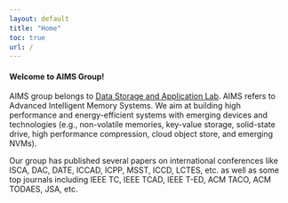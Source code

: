 ```yaml
---
layout: default
title: "Home"
toc: true
url: /
---
```

#### **Welcome to AIMS Group!**
AIMS group belongs to [Data Storage and Application Lab](http://storage.hust.edu.cn/). AIMS refers to Advanced Intelligent Memory Systems. We aim at building high performance and energy-efficient systems with emerging devices and technologies (e.g., non-volatile memories, key-value storage, solid-state drive, high performance compression, cloud object store, and emerging NVMs).

Our group has published several papers on international conferences like ISCA, DAC, DATE, ICCAD, ICPP, MSST, ICCD, LCTES, etc. as well as some top journals including IEEE TC, IEEE TCAD, IEEE T-ED, ACM TACO, ACM TODAES, JSA, etc.


<head>
    <meta charset="utf-8">
    <title>picplay</title>
    <style>
        #divout {
            max-width: 600px;
            max-height: 400px;
            position: relative;
            margin: 0 auto;
        }

        .imgdiv img {
            width: 100%;
        }
    
        .imgdiv {
            display: none;
        }
    
        .dotdiv {
            text-align: center;
            position: absolute;
            width: 100%;
            bottom: -30px;
        }
    
        .dot {
            width: 16px;
            height: 16px;
            display: inline-block;
            background: #bbbbbb;
            border-radius: 10px;
            margin: 0 12px;
        }
    
        .title {
            font-size: 18px;
            color: #0099FF;
            position: absolute;
            text-align: center;
            font-weight: 700;
            width: 100%;
            bottom: 10px;
        }
    
        .active {
            background-color: #717171;
        }
    
        #arrow {
            position: absolute;
            top: 50%;
            margin-top: -30px;
            width: 100%;
            opacity: .3;
            transition: opacity 2s;
        }
    
        #divout:hover #arrow {
            opacity: .9;
        }
    
        #arrow img {
            cursor: pointer;
        }
    
        .imgdiv {
            animation: fade 1.5s;
        }
    
        @keyframes fade {
            from {
                opacity: .3;
            }
    
            to {
                opacity: 1;
            }
        }
    </style>
</head>

<body>
    <!--    div#divout>(div.imgdiv>img+div.title{标题文本$})*4 +(div.dotdiv>span.dot*4)-->
    <div id="divout">
        <div class="imgdiv" style="display: block">
            <img src="/assets/img/league_building/2021_11_autumn.png" height="80%" width="80%" alt="">
            <div class="title">Group Party 2021</div>
        </div>
        <div class="imgdiv">
            <img src="/assets/img/league_building/2020_group_party.jpg" height="80%" width="80%" alt="">
            <div class="title">Group Party 2020</div>
        </div>
        <div class="imgdiv">
            <img src="/assets/img/award.png" height="80%" width="80%" alt="">
            <div class="title">OlympusMons Award</div>
        </div>
        <div class="imgdiv">
            <img src="/assets/img/ICCD19.jpg" height="80%" width="80%" alt="">
            <div class="title">ICCD 2019</div>
        </div>
        <div class="imgdiv">
            <img src="/assets/img/ICCD17.jpg" height="80%" width="80%" alt="">
            <div class="title">ICCD 2017</div>
        </div>
        <div class="imgdiv">
            <img src="/assets/img/DATE19.jpg" height="80%" width="80%" alt="">
            <div class="title">DATE 2019</div>
        </div>
        <div class="imgdiv">
            <img src="/assets/img/2021.jpg" height="80%" width="80%" alt="">
            <div class="title">Graduates in 2021</div>
        </div>
        <div class="imgdiv">
            <img src="/assets/img/2024_graduate/2024-1.jpeg" height="80%" width="80%" alt="">
            <div class="title">Graduates in 2024</div>
        </div>
        <div class="dotdiv">
            <span class="dot active"></span>
            <span class="dot"></span>
            <span class="dot"></span>
            <span class="dot"></span>
            <span class="dot"></span>
            <span class="dot"></span>
            <span class="dot"></span>
            <span class="dot"></span>
        </div>
        <div id="arrow">
            <img src="/assets/img/left.png" alt="" width="60" onClick="picplay(false)">
            <img src="/assets/img/right.png" width="60" alt="" align="right" onClick="picplay(true)">
        </div>
    </div>

</body>

<script>
    var imgIndex = 0;
    var imgDivArr = document.getElementsByClassName("imgdiv");
    var dotArr = document.getElementsByClassName("dot");
    /**
     *  播放图片
     *  参数r：是否正放，若为true，正放。若为false，倒放
     */
    function picplay(r) {
        for (let i = 0; i < imgDivArr.length; i++) {
            imgDivArr[i].style.display = "none";
            dotArr[i].className = "dot";
        }
        if (r) {
            imgIndex++;
            imgIndex = (imgIndex >= imgDivArr.length) ? 0 : imgIndex;
        } else {
            imgIndex--;
            imgIndex = (imgIndex < 0) ? imgDivArr.length - 1 : imgIndex;
        }
        imgDivArr[imgIndex].style.display = "block";
        dotArr[imgIndex].className = "dot active";
    }
    setInterval(picplay, 6000, true);

</script>





#### **News**
- Our paper "ICON: An IR Drop Compensation Method at OU Granularity with Low Overhead for eNVM-based Accelerators" is accepted by ICCD 2023. Congratulations to Jinpeng Liu.
- Our paper "LifetimeKV: Narrowing the Lifetime Gap of SSTs in LSMT-Based KV Stores for ZNS SSDs" is accepted by ICCD 2023. Congratulations to Biyong Liu.
- Our paper "ODLPIM: A Write-Optimized and Long-Lifetime ReRAM-based accelerator for online deep learning" is accepted by [DATE 2023](https://www.date-conference.com/date-2023-accepted-papers). Congratulations to Heng Zhou.
- Our paper "ZNSKV: Reducing Data Migration in LSMT-Based KV Stores on ZNS SSDs" is accepted by ICCD, 2022. Congratulations to Denghui Wu.
- Our paper "RMMIO: Enabling Reliable Memory-Mapped I/O for Persistent Memory Systems" is accepted by ICCD, 2022. Congratulations to Bo Ding.
- Our paper "MORE<sup>2</sup>: Morphable Encryption and Encoding for Secure NVM" is accepted by [ICCAD 2021](https://iccad.com/index.php). Congratulations to [Wei Zhao](https://thiszw.top).  
- Our paper "CERES: Container-Based Elastic Resource Management System for Mixed Workloads is accepted by [ICPP 2021](https://oaciss.uoregon.edu/icpp21/). Congratulations to [Jinyu Yu](https://yujinyu.site). 
- Our paper "Better atomic writes by exposing the flash out-of-band area to file systems" is accepted by [LCTES 2021](https://pldi21.sigplan.org/home/LCTES-2021#event-overview). Congratulations to Hongwei Qin.  
- Our paper "Improving the energy efficency of STT-MRAM based approximate cache" is accepted by [DATE 2021](https://www.date-conference.com/). Congratulations to [Wei Zhao](https://thiszw.top).  
- Our paper "MorLog: Morphable Hardware Logging for Atomic Persistence in Non-Volatile Main Memory" is accepted by [ISCA 2020](https://iscaconf.org/isca2020/). Congratulations to Xueliang Wei.  

**We are looking for motivated undergraduates and master students to join the team, please feel free to contact me. (Email: tongwei@hust.edu.cn)**